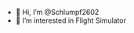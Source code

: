 - 👋 Hi, I’m @Schlumpf2602
- 👀 I’m interested in Flight Simulator
<!---
Schlumpf2602/Schlumpf2602 is a ✨ special ✨ repository because its `README.md` (this file) appears on your GitHub profile.
You can click the Preview link to take a look at your changes.
--->
